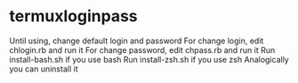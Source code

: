 # termuxloginpass

Until using, change default login and password
For change login, edit chlogin.rb and run it
For change password, edit chpass.rb and run it
Run install-bash.sh if you use bash
Run install-zsh.sh if you use zsh
Analogically you can uninstall it
